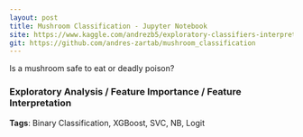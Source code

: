 ```yaml
---
layout: post
title: Mushroom Classification - Jupyter Notebook
site: https://www.kaggle.com/andrezb5/exploratory-classifiers-interpretation
git: https://github.com/andres-zartab/mushroom_classification
---
```

Is a mushroom safe to eat or deadly poison?

### Exploratory Analysis / Feature Importance / Feature Interpretation

__Tags__: Binary Classification, XGBoost, SVC, NB, Logit